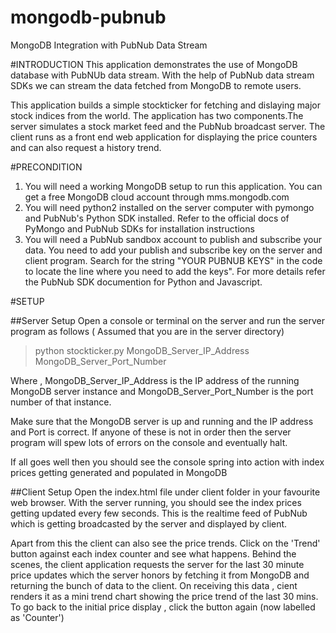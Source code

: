 mongodb-pubnub
==============

MongoDB Integration with PubNub Data Stream

#INTRODUCTION
This application demonstrates the use of MongoDB database with PubNUb data stream. With the help of PubNub data stream SDKs we can stream the data fetched from MongoDB to remote users.

This application builds a simple stockticker for fetching and dislaying major stock indices from the world. The application has two components.The server simulates a stock market feed and the PubNub broadcast server. The client runs as a front end web application for displaying the price counters and can also request a history trend.

#PRECONDITION

1. You will need a working MongoDB setup to run this application. You can get a free MongoDB cloud account through mms.mongodb.com
2. You will need python2 installed on the server computer with pymongo and PubNub's Python SDK installed. Refer to the official docs of PyMongo and PubNub SDKs for installation instructions
3. You will need a PubNub sandbox account to publish and subscribe your data. You need to add your publish and subscribe key on the server and client program. Search for the string "YOUR PUBNUB KEYS" in the code to locate the line where you need to add the keys". For more details refer the PubNub SDK documention for Python and Javascript.


#SETUP

##Server Setup
Open a console or terminal on the server and run the server program as follows ( Assumed that you are in the server directory)
> python stockticker.py MongoDB_Server_IP_Address MongoDB_Server_Port_Number

Where , MongoDB_Server_IP_Address is the IP address of the running MongoDB server instance and MongoDB_Server_Port_Number is the port number of that instance.

Make sure that the MongoDB server is up and running and the IP address and Port is correct. If anyone of these is not in order then the server program will spew lots of errors on the console and eventually halt.   

If all goes well then you should see the console spring into action with index prices getting generated and populated in MongoDB 



##Client Setup
Open the index.html file under client folder in your favourite web browser. With the server running, you should see the index prices getting updated every few seconds. This is the realtime feed of PubNub which is getting broadcasted by the server and displayed by client.

Apart from this the client can also see the price trends. Click on the 'Trend' button against each index counter and see what happens. Behind the scenes, the client application requests the server for the last 30 minute price updates which the server honors by fetching it from MongoDB and returning the bunch of data to the client. On receiving this data , cient renders it as a mini trend chart showing the price trend of the last 30 mins. To go back to the initial price display , click the button again (now labelled as 'Counter')

